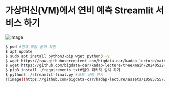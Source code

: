 # 가상머신(VM)에서 연비 예측 Streamlit 서비스 하기

![image](https://github.com/bigdata-car/kadap-lecture/assets/105857557/fcf80be0-4967-4c3c-87d7-c25890c5b72e)


```bash
$ pwd #현재 작업 폴더 확인 
$ apt update
$ sudo apt install python3-pip wget python3 -y
$ wget https://raw.githubusercontent.com/bigdata-car/kadap-lecture/main/20240522-katech-python-with-kadap-cloud/Day02-Class02/streamlit-final.py #코드 가져 오기 
$ wget https://github.com/bigdata-car/kadap-lecture/tree/main/20240522-katech-python-with-kadap-cloud/Day02-Class02/ requirements.txt #코드 가져 오기 
$ pip3 install ./requirements.txt#필요 패키지 설치 하기 
$ python3 ./streamlit-final.py #코드 실행 하기 
![image](https://github.com/bigdata-car/kadap-lecture/assets/105857557/edfb7015-38e1-4d46-a823-3013b753ab07)

```
